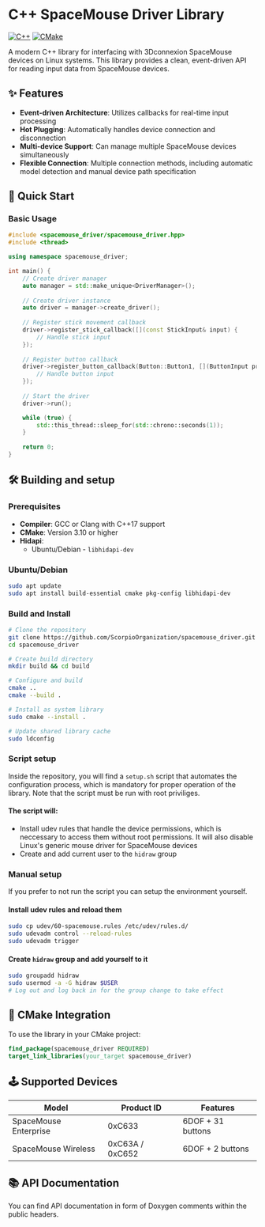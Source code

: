 # C++ SpaceMouse Driver Library

[![C++](https://img.shields.io/badge/C++-17-blue.svg)](https://en.wikipedia.org/wiki/C%2B%2B17)
[![CMake](https://img.shields.io/badge/CMake-3.10+-blue.svg)](https://cmake.org/)

A modern C++ library for interfacing with 3Dconnexion SpaceMouse devices on Linux systems. This library provides a clean, event-driven API for reading input data from SpaceMouse devices.

## ✨ Features

- **Event-driven Architecture**: Utilizes callbacks for real-time input processing
- **Hot Plugging**: Automatically handles device connection and disconnection
- **Multi-device Support**: Can manage multiple SpaceMouse devices simultaneously
- **Flexible Connection**: Multiple connection methods, including automatic model detection and manual device path specification

## 🚀 Quick Start

### Basic Usage

```cpp
#include <spacemouse_driver/spacemouse_driver.hpp>
#include <thread>

using namespace spacemouse_driver;

int main() {
    // Create driver manager
    auto manager = std::make_unique<DriverManager>();
    
    // Create driver instance
    auto driver = manager->create_driver();
    
    // Register stick movement callback
    driver->register_stick_callback([](const StickInput& input) {
        // Handle stick input
    });
    
    // Register button callback
    driver->register_button_callback(Button::Button1, [](ButtonInput pressed) {
        // Handle button input
    });
    
    // Start the driver
    driver->run();

    while (true) {
        std::this_thread::sleep_for(std::chrono::seconds(1));
    }
    
    return 0;
}
```

## 🛠️ Building and setup

### Prerequisites

- **Compiler**: GCC or Clang with C++17 support
- **CMake**: Version 3.10 or higher
- **Hidapi**: 
  - Ubuntu/Debian - `libhidapi-dev`

### Ubuntu/Debian

```bash
sudo apt update
sudo apt install build-essential cmake pkg-config libhidapi-dev
```

### Build and Install

```bash
# Clone the repository
git clone https://github.com/ScorpioOrganization/spacemouse_driver.git
cd spacemouse_driver

# Create build directory
mkdir build && cd build

# Configure and build
cmake ..
cmake --build .

# Install as system library
sudo cmake --install .

# Update shared library cache
sudo ldconfig
```

### Script setup

Inside the repository, you will find a `setup.sh` script that automates the configuration process, which is mandatory for proper operation of the library. Note that the script must be run with root priviliges.

#### The script will:
- Install udev rules that handle the device permissions, which is neccessary to access them without root permissions. It will also disable Linux's generic mouse driver for SpaceMouse devices
- Create and add current user to the `hidraw` group

### Manual setup

If you prefer to not run the script you can setup the environment yourself.

#### Install udev rules and reload them

```bash
sudo cp udev/60-spacemouse.rules /etc/udev/rules.d/
sudo udevadm control --reload-rules
sudo udevadm trigger
```

#### Create `hidraw` group and add yourself to it

```bash
sudo groupadd hidraw
sudo usermod -a -G hidraw $USER
# Log out and log back in for the group change to take effect
```

## 🔧 CMake Integration

To use the library in your CMake project:

```cmake
find_package(spacemouse_driver REQUIRED)
target_link_libraries(your_target spacemouse_driver)
```

## 🕹️ Supported Devices

| Model | Product ID | Features |
|-------|------------|----------|
| SpaceMouse Enterprise | 0xC633 | 6DOF + 31 buttons |
| SpaceMouse Wireless | 0xC63A / 0xC652 | 6DOF + 2 buttons |


## 📚 API Documentation

You can find API documentation in form of Doxygen comments within the public headers.
